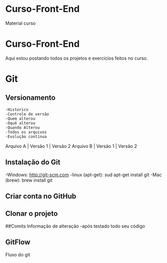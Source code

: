 # Curso-Front-End
Material curso


# Curso-Front-End

Aqui estou postando todos os projetos e exercicios feitos no curso.


# Git
## Versionamento
    -Historico
    -Controle de versão
    -Quem alterou
    -Oquê alterou
    -Quando Alterou
    -Todos os arquivos
    -Evolução contínua


Arquivo A | Versão 1 | Versão 2
Arquivo B | Versão 1 | Versão 2

## Instalação do Git

-Windows: http://git-scm.com
-linux (apt-get): sud apt-get install git
-Mac (brew): brew install git

## Criar conta no GitHub

## Clonar o projeto

##Comits
Informação de alteração
-após testado todo seu código

## GitFlow
Fluxo do git

